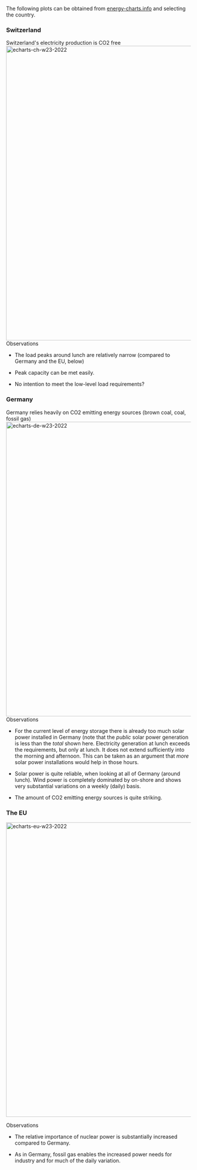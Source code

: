 The following plots can be obtained from [energy-charts.info](https://energy-charts.info/charts/power/chart.htm?l=en&c=DE) and selecting the country.

### Switzerland
Switzerland's electricity production is CO2 free
<img width="800" alt="echarts-ch-w23-2022" src="https://user-images.githubusercontent.com/5073648/178506577-bee106d9-c0b5-43c3-95e1-bed2f02d9002.png">
Observations

* The load peaks around lunch are relatively narrow (compared to Germany and the EU, below)

* Peak capacity can be met easily.

* No intention to meet the low-level load requirements?


### Germany 
Germany relies heavily on CO2 emitting energy sources (brown coal, coal, fossil gas)
<img width="800" alt="echarts-de-w23-2022" src="https://user-images.githubusercontent.com/5073648/178506650-3120e327-516a-41de-a2bd-a92460b62889.png">
Observations

* For the current level of energy storage there is already too much solar power installed in Germany (note that the *public* solar power generation is less than the *total* shown here. Electricity generation at lunch exceeds the requirements, but only at lunch. It does not extend sufficiently into the morning and afternoon. This can be taken as an argument that *more* solar power installations would help in those hours. 

* Solar power is quite reliable, when looking at all of Germany (around lunch). Wind power is completely dominated by on-shore and shows very substantial variations on a weekly (daily) basis. 

* The amount of CO2 emitting energy sources is quite striking.

### The EU 
<img width="800" alt="echarts-eu-w23-2022" src="https://user-images.githubusercontent.com/5073648/178506618-37ff97e1-c53c-480e-b80f-cba18ec8e0ac.png">

Observations

* The relative importance of nuclear power is substantially increased compared to Germany.

* As in Germany, fossil gas enables the increased power needs for industry and for much of the daily variation.
